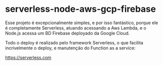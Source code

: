 # serverless-node-aws-gcp-firebase



Esse projeto é excepcionalmente simples, e por isso fantástico, porque ele é completamente Serverless, atuando acessando a Aws Lambda, e o Node.js acessa um BD Firebase deployado da Google Cloud.


Todo o deploy é realizado pelo framework Serverless, o que facilita incrivelmente o deploy, e manutenção do Function as a service:


https://serverless.com



